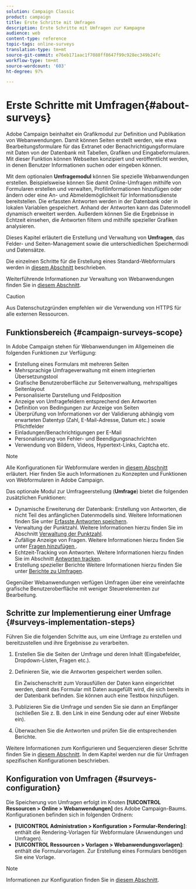 ```yaml
---
solution: Campaign Classic
product: campaign
title: Erste Schritte mit Umfragen
description: Erste Schritte mit Umfragen zur Kampagne
audience: web
content-type: reference
topic-tags: online-surveys
translation-type: tm+mt
source-git-commit: e76eb171aac1f7088ff8647f99c928ec349b24fc
workflow-type: tm+mt
source-wordcount: '603'
ht-degree: 97%

---
```



# Erste Schritte mit Umfragen{#about-surveys}

Adobe Campaign beinhaltet ein Grafikmodul zur Definition und Publikation von Webanwendungen. Damit können Seiten erstellt werden, wie etwa Bearbeitungsformulare für das Extranet oder Benachrichtigungsformulare mit Daten von der Datenbank mit Tabellen, Grafiken und Eingabeformularen. Mit dieser Funktion können Webseiten konzipiert und veröffentlicht werden, in denen Benutzer Informationen suchen oder eingeben können.

Mit dem optionalen **Umfragemodul** können Sie spezielle Webanwendungen erstellen. Beispielsweise können Sie damit Online-Umfragen mithilfe von Formularen erstellen und verwalten, Profilinformationen hinzufügen oder ändern oder eine An- und Abmeldemöglichkeit für Informationsdienste bereitstellen. Die erfassten Antworten werden in der Datenbank oder in lokalen Variablen gespeichert. Anhand der Antworten kann das Datenmodell dynamisch erweitert werden. Außerdem können Sie die Ergebnisse in Echtzeit einsehen, die Antworten filtern und mithilfe spezieller Grafiken analysieren.

Dieses Kapitel erläutert die Erstellung und Verwaltung von **Umfragen**, das Felder- und Seiten-Management sowie die unterschiedlichen Speichermodi und Datensätze.

Die einzelnen Schritte für die Erstellung eines Standard-Webformulars werden in [diesem Abschnitt](../../web/using/about-web-forms.md) beschrieben.

Weiterführende Informationen zur Verwaltung von Webanwendungen finden Sie in [diesem Abschnitt](../../web/using/about-web-applications.md).

>[!CAUTION]
>
>Aus Datenschutzgründen empfehlen wir die Verwendung von HTTPS für alle externen Ressourcen.

## Funktionsbereich {#campaign-surveys-scope}

In Adobe Campaign stehen für Webanwendungen im Allgemeinen die folgenden Funktionen zur Verfügung:

* Erstellung eines Formulars mit mehreren Seiten
* Mehrsprachige Umfrageverwaltung mit einem integrierten Übersetzungstool
* Grafische Benutzeroberfläche zur Seitenverwaltung, mehrspaltiges Seitenlayout
* Personalisierte Darstellung und Feldposition
* Anzeige von Umfragefeldern entsprechend den Antworten
* Definition von Bedingungen zur Anzeige von Seiten
* Überprüfung von Informationen vor der Validierung abhängig vom erwarteten Datentyp (Zahl, E-Mail-Adresse, Datum etc.) sowie Pflichtfelder
* Einladungen/Benachrichtigungen per E-Mail
* Personalisierung von Fehler- und Beendigungsnachrichten
* Verwendung von Bildern, Videos, Hypertext-Links, Captcha etc.

>[!NOTE]
>
>Alle Konfigurationen für Webformulare werden in [diesem Abschnitt](../../web/using/about-web-forms.md) erläutert. Hier finden Sie auch Informationen zu Konzepten und Funktionen von Webformularen in Adobe Campaign.

Das optionale Modul zur Umfrageerstellung (**Umfrage**) bietet die folgenden zusätzlichen Funktionen:

* Dynamische Erweiterung der Datenbank: Erstellung von Antworten, die nicht Teil des anfänglichen Datenmodells sind. Weitere Informationen finden Sie unter [Erfasste Antworten speichern](../../web/using/managing-answers.md#storing-collected-answers).
* Verwaltung der Punktzahl. Weitere Informationen hierzu finden Sie im Abschnitt [Verwaltung der Punktzahl](../../web/using/managing-answers.md#score-management).
* Zufällige Anzeige von Fragen. Weitere Informationen hierzu finden Sie unter [Fragen hinzufügen ](../../web/using/building-a-survey.md#adding-questions).
* Echtzeit-Tracking von Antworten. Weitere Informationen hierzu finden Sie im Abschnitt [Antworten tracken](../../web/using/publish--track-and-use-collected-data.md#response-tracking).
* Erstellung spezieller Berichte Weitere Informationen hierzu finden Sie unter [Berichte zu Umfragen](../../web/using/publish--track-and-use-collected-data.md#reports-on-surveys).

Gegenüber Webanwendungen verfügen Umfragen über eine vereinfachte grafische Benutzeroberfläche mit weniger Steuerelementen zur Bearbeitung.

## Schritte zur Implementierung einer Umfrage {#surveys-implementation-steps}

Führen Sie die folgenden Schritte aus, um eine Umfrage zu erstellen und bereitzustellen und ihre Ergebnisse zu verarbeiten.

1. Erstellen Sie die Seiten der Umfrage und deren Inhalt (Eingabefelder, Dropdown-Listen, Fragen etc.).
1. Definieren Sie, wie die Antworten gespeichert werden sollen.

   Ein Zwischenschritt zum Vorausfüllen der Daten kann eingerichtet werden, damit das Formular mit Daten ausgefüllt wird, die sich bereits in der Datenbank befinden. Sie können auch eine Testbox hinzufügen.

1. Publizieren Sie die Umfrage und senden Sie sie dann an Empfänger (schließen Sie z. B. den Link in eine Sendung oder auf einer Website ein).
1. Überwachen Sie die Antworten und prüfen Sie die entsprechenden Berichte.

Weitere Informationen zum Konfigurieren und Sequenzieren dieser Schritte finden Sie in [diesem Abschnitt](../../web/using/about-web-forms.md). In dem Kapitel werden nur die für Umfragen spezifischen Konfigurationen beschrieben.

## Konfiguration von Umfragen {#surveys-configuration}

Die Speicherung von Umfragen erfolgt im Knoten **[!UICONTROL Ressourcen > Online > Webanwendungen]** des Adobe Campaign-Baums. Konfigurationen befinden sich in folgenden Ordnern:

* **[!UICONTROL Administration > Konfiguration > Formular-Rendering]**: enthält die Rendering-Vorlagen für Webformulare (Anwendungen und Umfragen).
* **[!UICONTROL Ressourcen > Vorlagen > Webanwendungsvorlagen]**: enthält die Formularvorlagen. Zur Erstellung eines Formulars benötigen Sie eine Vorlage.

>[!NOTE]
>
>Informationen zur Konfiguration finden Sie in [diesem Abschnitt](../../web/using/about-web-forms.md).

